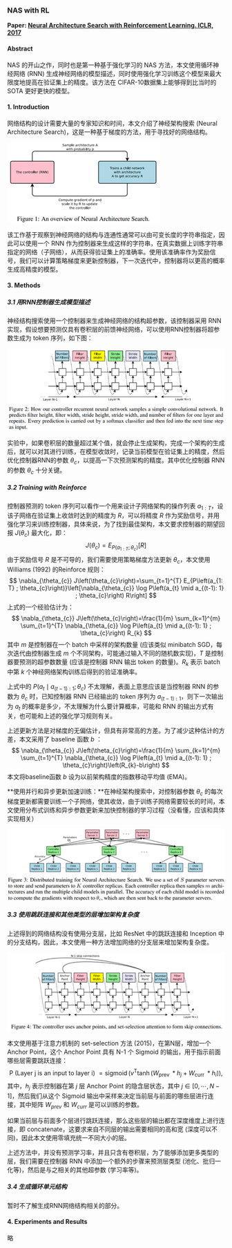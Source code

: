 ### NAS with RL

**Paper: [Neural Architecture Search with Reinforcement Learning. ICLR, 2017](https://arxiv.org/abs/1611.01578)**

#### Abstract

NAS 的开山之作，同时也是第一种基于强化学习的 NAS 方法，本文使用循环神经网络 (RNN) 生成神经网络的模型描述，同时使用强化学习训练这个模型来最大限度地提高在验证集上的精度。该方法在 CIFAR-10数据集上能够得到比当时的 SOTA 更好更快的模型。

#### 1. Introduction

网络结构的设计需要大量的专家知识和时间，本文介绍了神经架构搜索 (Neural Architecture Search)，这是一种基于梯度的方法，用于寻找好的网络结构。

![image-20210922200808618](../_image/image-20210922200808618.png)

该工作基于观察到神经网络的结构与连通性通常可以由可变长度的字符串指定，因此可以使用一个 RNN 作为控制器来生成这样的字符串，在真实数据上训练字符串指定的网络（子网络），从而获得验证集上的准确率。使用该准确率作为奖励信号，我们可以计算策略梯度来更新控制器，下一次迭代中，控制器将以更高的概率生成高精度的模型。

#### 3. Methods

##### 3.1  用RNN控制器生成模型描述

神经结构搜索使用一个控制器来生成神经网络的结构超参数，该控制器采用 RNN 实现，假设想要预测仅具有卷积层的前馈神经网络，可以使用RNN控制器将超参数生成为 token 序列，如下图：

![image-20210922201026328](../_image/image-20210922201026328.png)

实验中，如果卷积层的数量超过某个值，就会停止生成架构，完成一个架构的生成后，就可以对其进行训练，在模型收敛时，记录当前模型在验证集上的精度，然后优化控制器RNN的参数 $\theta_c$，以提高一下次预测架构的精度。其中优化控制器 RNN 的参数 $\theta_c$ 十分关键。

##### 3.2  Training with Reinforce

控制器预测的 token 序列可以看作一个用来设计子网络架构的操作列表 $a_{1:T}$，设该子网络在验证集上收敛时达到的精度为 $R$，可以将精度 $R$ 作为奖励信号，并用强化学习来训练控制器，具体来说，为了找到最佳架构，本文要求控制器的期望回报 $J(\theta_c)$ 最大化，即：
$$
J\left(\theta_{c}\right)= E_{P\left(a_{1: T} ;\theta_{c}\right)} [R]
$$
由于奖励信号 $R$ 是不可导的，我们需要使用策略梯度方法更新 $\theta_{c}$，本文使用 Williams (1992) 的Reinforce 规则：
$$
\nabla_{\theta_{c}} J\left(\theta_{c}\right)=\sum_{t=1}^{T} E_{P\left(a_{1: T} ; \theta_{c}\right)}\left[\nabla_{\theta_{c}} \log P\left(a_{t} \mid a_{(t-1): 1} ; \theta_{c}\right) R\right]
$$
上式的一个经验估计为：
$$
\nabla_{\theta_{c}} J\left(\theta_{c}\right)=\frac{1}{m} \sum_{k=1}^{m} \sum_{t=1}^{T} \nabla_{\theta_{c}} \log P\left(a_{t} \mid a_{(t-1): 1} ; \theta_{c}\right) R_{k}
$$
其中 $m$ 是控制器在一个 batch 中采样的架构数量 (应该类似 minibatch SGD，每次迭代由控制器生成 $m$ 个不同架构，可能通过输入不同的随机数实现)，$T$ 是控制器要预测的超参数数量 (应该是控制器 RNN 输出 token 的数量)。$R_{k}$ 表示 batch中第 $k$ 个神经网络架构训练后得到的验证准确率。

上式中的 $P\left(a_{t} \mid a_{(t-1): 1} ; \theta_{c}\right)$ 不太理解，表面上意思应该是当控制器 RNN 的参数为 $\theta_{c}$ 时，已知控制器 RNN 已经输出的 token 序列为 $a_{(t-1): 1}$，则下一次输出为 $a_t$ 的概率是多少，不太理解为什么要计算概率，可能和 RNN 的输出方式有关，也可能和上述的强化学习规则有关。

上述更新方法是对梯度的无偏估计，但具有非常高的方差。为了减少这种估计的方差，本文采用了 baseline 函数 $b$ ：
$$
\nabla_{\theta_{c}} J\left(\theta_{c}\right)=\frac{1}{m} \sum_{k=1}^{m} \sum_{t=1}^{T} \nabla_{\theta_{c}} \log P\left(a_{t} \mid a_{(t-1): 1} ; \theta_{c}\right)\left(R_{k}-b\right)
$$
本文将baseline函数 $b$ 设为以前架构精度的指数移动平均值 (EMA)。

**使用并行和异步更新加速训练：**在神经架构搜索中，对控制器参数 $\theta_{c}$ 的每次梯度更新都需要训练一个子网络，使其收敛，由于训练子网络需要较长的时间，本文使用分布式训练和异步参数更新来加快控制器的学习过程（没看懂，应该和具体实现相关）

![image-20210922203934703](../_image/image-20210922203934703.png)

##### 3.3  使用跳跃连接和其他类型的层增加架构复杂度

上述得到的网络结构没有使用分支层，比如 ResNet 中的跳跃连接和 Inception 中的分支结构，因此，本文使用一种方法增加网络的分支层来增加架构复杂度。

![image-20210922204027670](../_image/image-20210922204027670.png)

本文使用基于注意力机制的 set-selection 方法 (2015)，在第N层，增加一个 Anchor Point，这个 Anchor Point 具有 N-1 个 Sigmoid 的输出，用于指示前面哪些层需要跳跃连接：
$$
\mathrm{P} \text { (Layer } \mathrm{j} \text { is an input to layer i) }=\operatorname{sigmoid}\left(v^{\mathrm{T}} \tanh \left(W_{\text {prev }} * h_{j}+W_{\text {curr }} * h_{i}\right)\right) \text {, }
$$
其中，$h_j$ 表示控制器在第 $j$ 层 Anchor Point 的隐含层状态，其中 $j\in[0,\cdots,N-1]$，然后我们从这个 Sigmoid 输出中采样来决定当前层与前面的哪些层进行连接，其中矩阵 $W_{prev}$ 和 $W_{curr}$ 是可以训练的参数。

如果当前层与前面多个层进行跳跃连接，那么这些层的输出都在深度维度上进行连接，即 concatenate，这要求来自不同层的输出需要相同的高和宽 (深度可以不同)，因此本文使用零填充统一不同大小的层。

上述方法中，并没有预测学习率，并且只含有卷积层，为了能够添加更多类型的层，我们需要在控制器 RNN 中添加一个额外的步骤来预测层类型 (池化、批归一化等)，然后是与之相关的其他超参数 (学习率等)。

##### 3.4  生成循环单元结构

暂时不了解生成RNN网络结构相关的部分。

#### 4. Experiments and Results

略
